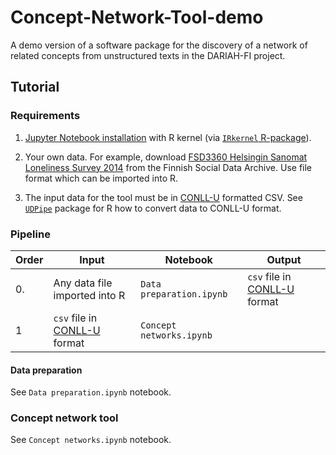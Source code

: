 # Concept-Network-Tool-demo

A demo version of a software package for the discovery of a network of related concepts from unstructured texts in the DARIAH-FI project.

## Tutorial

### Requirements

1. [Jupyter Notebook installation](https://jupyter.org/install) with R kernel (via [`IRkernel` R-package](https://github.com/IRkernel/IRkernel)).

2. Your own data. For example, download [FSD3360 Helsingin Sanomat Loneliness Survey 2014](https://services.fsd.tuni.fi/catalogue/FSD3360?tab=description&lang=en&study_language=en) from the Finnish Social Data Archive. Use file format which can be imported into R.

3. The input data for the tool must be in [CONLL-U](https://universaldependencies.org/format.html) formatted CSV. See [`UDPipe`](https://cran.r-project.org/web/packages/udpipe/index.html) package for R how to convert data to CONLL-U format.


### Pipeline 

| Order 	| Input                                                                         	| Notebook                 	| Output                                                                        	|
|-------	|-------------------------------------------------------------------------------	|--------------------------	|-------------------------------------------------------------------------------	|
| 0.    	| Any data file imported into R                                                 	| `Data preparation.ipynb` 	| `csv` file in [CONLL-U](https://universaldependencies.org/format.html) format 	|
| 1     	| `csv` file in [CONLL-U](https://universaldependencies.org/format.html) format 	| `Concept networks.ipynb` 	|                                                                               	|

#### Data preparation

See `Data preparation.ipynb` notebook.

### Concept network tool

See  `Concept networks.ipynb` notebook.